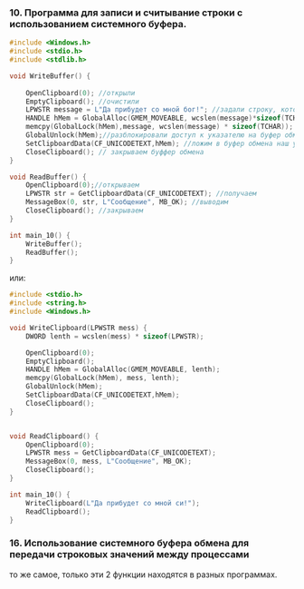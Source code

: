 ### 10. Программа для записи и считывание строки с использованием системного буфера.

``` C
#include <Windows.h>
#include <stdio.h>
#include <stdlib.h>

void WriteBuffer() {
	
	OpenClipboard(0); //открыли
	EmptyClipboard(); //очистили
	LPWSTR message = L"Да прибудет со мной бог!"; //задали строку, которую будем вписывать
	HANDLE hMem = GlobalAlloc(GMEM_MOVEABLE, wcslen(message)*sizeof(TCHAR)+2); //выделяем память под указатель на сообщение
	memcpy(GlobalLock(hMem),message, wcslen(message) * sizeof(TCHAR)); //копируем сообщение в глобальную память
	GlobalUnlock(hMem);//разблокировали доступ к указателю на буфер обмена
	SetClipboardData(CF_UNICODETEXT,hMem); //ложим в буфер обмена наш указатель на буфер обмена
	CloseClipboard(); // закрываем буффер обмена
}

void ReadBuffer() {
	OpenClipboard(0);//открываем
	LPWSTR str = GetClipboardData(CF_UNICODETEXT); //получаем
	MessageBox(0, str, L"Сообщение", MB_OK); //выводим
	CloseClipboard(); //закрываем
}

int main_10() {
	WriteBuffer();
	ReadBuffer();
}
```

или:

``` C
#include <stdio.h>
#include <string.h>
#include <Windows.h>

void WriteClipboard(LPWSTR mess) {
	DWORD lenth = wcslen(mess) * sizeof(LPWSTR);	

	OpenClipboard(0);
	EmptyClipboard();
	HANDLE hMem = GlobalAlloc(GMEM_MOVEABLE, lenth);
	memcpy(GlobalLock(hMem), mess, lenth);
	GlobalUnlock(hMem);
	SetClipboardData(CF_UNICODETEXT,hMem);
	CloseClipboard();
}


void ReadClipboard() {
	OpenClipboard(0);
	LPWSTR mess = GetClipboardData(CF_UNICODETEXT);
	MessageBox(0, mess, L"Сообщение", MB_OK);
	CloseClipboard();
}

int main_10() {
	WriteClipboard(L"Да прибудет со мной си!");
	ReadClipboard();
}
```

### 16. Использование системного буфера обмена для передачи строковых значений между процессами

то же самое, только эти 2 функции находятся в разных программах.